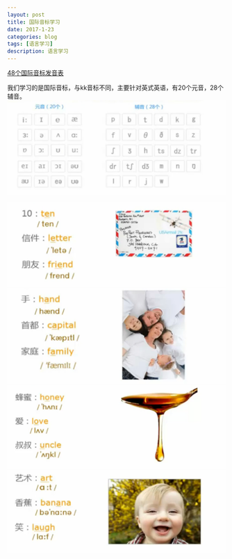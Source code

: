 ```yaml
---
layout: post
title: 国际音标学习
date: 2017-1-23
categories: blog
tags: [语言学习]
description: 语言学习
---
```


[48个国际音标发音表](http://en-yinbiao.xiao84.com/biao/924.html)

我们学习的是国际音标，与kk音标不同，主要针对英式英语，有20个元音，28个辅音。
![](https://raw.githubusercontent.com/whuhan2013/myImage/master/language/p1/p6.png)

![](https://raw.githubusercontent.com/whuhan2013/myImage/master/language/p1/p9.png)
![](https://raw.githubusercontent.com/whuhan2013/myImage/master/language/p1/p10.png)
![](https://raw.githubusercontent.com/whuhan2013/myImage/master/language/p1/p11.png)
![](https://raw.githubusercontent.com/whuhan2013/myImage/master/language/p1/p12.png)



